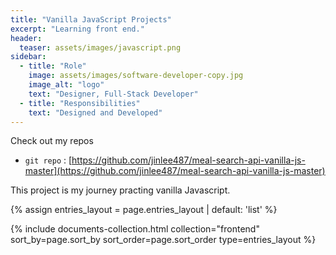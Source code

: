 ```yaml
---
title: "Vanilla JavaScript Projects"
excerpt: "Learning front end."
header:
  teaser: assets/images/javascript.png
sidebar:
  - title: "Role"
    image: assets/images/software-developer-copy.jpg
    image_alt: "logo"
    text: "Designer, Full-Stack Developer"
  - title: "Responsibilities"
    text: "Designed and Developed"
---
```


Check out my repos

- `git repo` : [https://github.com/jinlee487/meal-search-api-vanilla-js-master](https://github.com/jinlee487/meal-search-api-vanilla-js-master)

This project is my journey practing vanilla Javascript.

{% assign entries_layout = page.entries_layout | default: 'list' %}
<div class="entries-{{ entries_layout }}">
  {% include documents-collection.html collection="frontend" sort_by=page.sort_by sort_order=page.sort_order type=entries_layout %}
</div>

